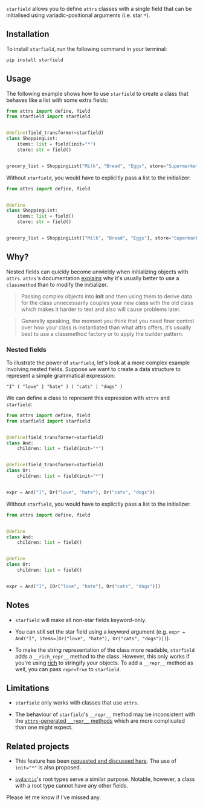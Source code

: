 `starfield` allows you to define `attrs` classes with a single field that can be initialised using variadic-positional arguments (i.e. star `*`).

## Installation

To install `starfield`, run the following command in your terminal:

```bash
pip install starfield
```

## Usage

The following example shows how to use `starfield` to create a class that behaves like a list with some extra fields:

```python
from attrs import define, field
from starfield import starfield


@define(field_transformer=starfield)
class ShoppingList:
    items: list = field(init="*")
    store: str = field()


grocery_list = ShoppingList("Milk", "Bread", "Eggs", store="Supermarket")
```

Without `starfield`, you would have to explicitly pass a list to the initializer:

```python
from attrs import define, field


@define
class ShoppingList:
    items: list = field()
    store: str = field()


grocery_list = ShoppingList(["Milk", "Bread", "Eggs"], store="Supermarket")
```

## Why?

Nested fields can quickly become unwieldy when initializing objects with `attrs`. `attrs`'s documentation [explains](https://www.attrs.org/en/stable/init.html#) why it's usually better to use a `classmethod` than to modify the initializer.

> Passing complex objects into __init__ and then using them to derive data for the class unnecessarily couples your new class with the old class which makes it harder to test and also will cause problems later. 

> Generally speaking, the moment you think that you need finer control over how your class is instantiated than what attrs offers, it’s usually best to use a classmethod factory or to apply the builder pattern.

### Nested fields

To illustrate the power of `starfield`, let's look at a more complex example involving nested fields. Suppose we want to create a data structure to represent a simple grammatical expression:

```text
"I" ( "love" | "hate" ) ( "cats" | "dogs" )
```

We can define a class to represent this expression with `attrs` and `starfield`:

```python
from attrs import define, field
from starfield import starfield


@define(field_transformer=starfield)
class And:
    children: list = field(init="*")


@define(field_transformer=starfield)
class Or:
    children: list = field(init="*")


expr = And("I", Or("love", "hate"), Or("cats", "dogs"))
```

Without `starfield`, you would have to explicitly pass a list to the initializer:

```python
from attrs import define, field


@define
class And:
    children: list = field()


@define
class Or:
    children: list = field()


expr = And("I", [Or("love", "hate"), Or("cats", "dogs")])
```

## Notes

- `starfield` will make all non-star fields keyword-only.

- You can still set the star field using a keyword argument (e.g. `expr = And("I", items=[Or("love", "hate"), Or("cats", "dogs")])`).

- To make the string representation of the class more readable, `starfield` adds a `__rich_repr__` method to the class. However, this only works if you're using [rich](https://github.com/Textualize/rich) to stringify your objects. To add a `__repr__` method as well, you can pass `repr=True` to `starfield`.

## Limitations

- `starfield` only works with classes that use `attrs`.

- The behaviour of `starfield`'s `__repr__` method may be inconsistent with the [`attrs`-generated `__repr__` methods](https://github.com/python-attrs/attrs/blob/9fd0f82ff0d632136b95e1b8737b081e537aaaee/src/attr/_make.py#L1833) which are more complicated than one might expect.

## Related projects

- This feature has been [requested and discussed here](https://github.com/python-attrs/attrs/issues/110). The use of `init="*"` is also proposed. 

- [`pydantic`](https://docs.pydantic.dev/usage/models/#custom-root-types)'s root types serve a similar purpose. Notable, however, a class with a root type cannot have any other fields.

Please let me know if I've missed any.
